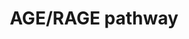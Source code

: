 ---
annotations:
- id: PW:0001330
  parent: signaling pathway
  type: Pathway Ontology
  value: receptor for advanced glycation end-products signaling pathway
authors:
- NetPath
- MaintBot
- Christine Chichester
- Mkutmon
- Wpblocked
- AlexanderPico
- Khanspers
- Eweitz
- Egonw
citedin:
- link: PMC8495916
  title: 'Elevated level of the soluble receptor for advanced glycation end-products
    involved in sarcopenia: an observational study (2021)'
- link: PMC8200404
  title: Assessing the Contribution of Relative Macrophage Frequencies to Subcutaneous
    Adipose Tissue (2021)
- link: PMC7540222
  title: Novel atherogenic pathways from the differential transcriptome analysis of
    diabetic epicardial adipose tissue (2020)
- link: PMC3590362
  title: A multicellular signal transduction network of AGE/RAGE signaling (2012)
- link: PMC9646470
  title: Clinical improvement of DM1 patients reflected by reversal of disease-induced
    gene expression in blood (2022)
- link: PMC9751040
  title: SARS-CoV-2 induces “cytokine storm” hyperinflammatory responses in RA patients
    through pyroptosis (2022)
- link: 10.3389/fimmu.2021.769011
  title: 'A Practical Strategy for Exploring the Pharmacological Mechanism of Luteolin
    Against COVID-19/Asthma Comorbidity: Findings of System Pharmacology and Bioinformatics
    Analysis (2024)'
communities:
- ONTOX
description: Advanced glycation end products (AGEs) are heterogeneous group of non-enzymatic
  malliard reaction products of aldose sugar with proteins and lipids. Formation of
  AGEs is an indicator of one of the many chemical modifications of proteins and DNA
  that occur within the biological systems. Research over past two decades have implicated
  the role of AGEs in most of the age-related diseases like Alzheimer's disease, cancer,
  cardiovascular disease, diabetes, renal disorders, hypertension, stroke, visual
  impairment and skin disorders. AGEs also modify the skin collagen and accelerates
  the aging process. In diabetic patients, AGE formation occurs in large scale and
  manifests with clinical symptoms such as cataract, atherosclerosis, nephropathy
  and neuropathy.  AGEs are known to bind with different cell surface receptors such
  as receptor for advanced glycation end products (RAGE), dolichyldiphosphooligosaccharide-protein
  glycosyltransferase (AGE-R1), protein kinase C substrate, 80KH phosphoprotein (AGE-R2),
  galectin-3 (AGE-R3), and class A macrophage scavenger receptor types I and II.  RAGE,
  is the well-studied receptor for AGEs and the signaling events mediated by others
  are either not been identified or are considered as negative regulators of RAGE
  signaling. RAGE is an integral membrane protein of the immunoglobulin superfamily.
  RAGE is constituted of an extracellular domain, a transmembrane domain and a short
  cytoplasmic domain. RAGE is expressed in a wide range of tissues such as lung, heart,
  kidney, brain, skeletal muscles, and in different types of cells including endothelial
  cells, macrophages/monocytes, neutrophils, and lymphocytes. Besides AGEs, RAGE also
  mediate the effects of its other extracellular ligands namely extracellular high
  mobility group box-1 (HMGB1), S100 family of calcium binding proteins and amyloid-beta
  peptide, among many others. Although a large number of advanced glycation end products
  have been identified in humans, AGE/RAGE signaling ex-vivo is mostly studied using
  the AGEs such as AGE-modified albumin, N(6)(carboxymethyl)lysine, N(6)(carboxyethyl)lysine
  and pentosidine.  The signaling events mediated by RAGE are complex due to the diversity
  of its ligands and their effects in different cell types. Homodimerization of RAGE
  has been identified to be essential for RAGE signaling. Depending on the intensity
  and duration of RAGE ligation, specific signaling modules such as ERK1/2, p38 MAPK,
  CDC42/RAC, SAPK/JNK and NF-κB has been shown to be regulated in different cell types.
  AGEs have been shown to induce the formation of complexes containing RAGE with DIAPH1,
  SRC/IRS1/PKC-alpha, TIRAP/MYD88/IRAK4 and RHOA. RAGE-DIAPH1 interaction is required
  for the activation of RAC1/CDC42 pathway leading to neurite outgrowth and regulation
  of cytoskeleton.Activation of PKC-alpha through RAGE/SRC/IRS1/PKC-alpha by AGEs
  has been suggested as a mechanism of insulin resistance in skeletal muscle cells.
  RAGE also shares the adaptor molecules such as TIRAP, MYD88 and IRAK4 of toll-like
  receptors and induce the activation of AKT, p38MAPK and NFKB pathways. AGEs have
  also been shown to induce the formation of complex between RAGE and RHOA. RHOA/ROCK
  dependent phosphorylation of ezrin/radixin/moesin (ERM) is required for the regulation
  of gap formation and actin reorganization, and thereby endothelial permeability.
  However, in tubular cells, AGEs inhibit phosphorylation of ERMs leading to inhibition
  of tubulogenesis. Similarly, AKT have been shown to be activated by AGEs and induce
  proliferation of primary acute myeloid leukemia (AML) cells where as phosphorylation
  of AKT is shown to be inhibited in podocytes leading to FOXO4 activation and apoptosis.
  The major component of AGE/RAGE signaling is the oxidative stress induced pathways.
  AGEs induce the oxidative stress through the activation of NADPH oxidases. Increased
  intracellular oxidative stress leads to stimulation of PKC and ERK1/2, resulting
  in the translocation and activation of NF-κB and subsequent up regulation of NF-κB
  dependent genes which ultimately produce deleterious effects to cells.  Please access
  this pathway at [NetSlim](http://www.netpath.org/netslim/age_signaling_pathways.html)
  database.  Proteins on this pathway have targeted assays available via the [CPTAC
  Assay Portal](https://assays.cancer.gov/available_assays?wp_id=WP2324)
last-edited: 2025-10-30
ndex: 414c4559-8b64-11eb-9e72-0ac135e8bacf
organisms:
- Homo sapiens
redirect_from:
- /index.php/Pathway:WP2324
- /instance/WP2324
- /instance/WP2324_r140842
revision: r140842
schema-jsonld:
- '@context': https://schema.org/
  '@id': https://wikipathways.github.io/pathways/WP2324.html
  '@type': Dataset
  creator:
    '@type': Organization
    name: WikiPathways
  description: Advanced glycation end products (AGEs) are heterogeneous group of non-enzymatic
    malliard reaction products of aldose sugar with proteins and lipids. Formation
    of AGEs is an indicator of one of the many chemical modifications of proteins
    and DNA that occur within the biological systems. Research over past two decades
    have implicated the role of AGEs in most of the age-related diseases like Alzheimer's
    disease, cancer, cardiovascular disease, diabetes, renal disorders, hypertension,
    stroke, visual impairment and skin disorders. AGEs also modify the skin collagen
    and accelerates the aging process. In diabetic patients, AGE formation occurs
    in large scale and manifests with clinical symptoms such as cataract, atherosclerosis,
    nephropathy and neuropathy.  AGEs are known to bind with different cell surface
    receptors such as receptor for advanced glycation end products (RAGE), dolichyldiphosphooligosaccharide-protein
    glycosyltransferase (AGE-R1), protein kinase C substrate, 80KH phosphoprotein
    (AGE-R2), galectin-3 (AGE-R3), and class A macrophage scavenger receptor types
    I and II.  RAGE, is the well-studied receptor for AGEs and the signaling events
    mediated by others are either not been identified or are considered as negative
    regulators of RAGE signaling. RAGE is an integral membrane protein of the immunoglobulin
    superfamily. RAGE is constituted of an extracellular domain, a transmembrane domain
    and a short cytoplasmic domain. RAGE is expressed in a wide range of tissues such
    as lung, heart, kidney, brain, skeletal muscles, and in different types of cells
    including endothelial cells, macrophages/monocytes, neutrophils, and lymphocytes.
    Besides AGEs, RAGE also mediate the effects of its other extracellular ligands
    namely extracellular high mobility group box-1 (HMGB1), S100 family of calcium
    binding proteins and amyloid-beta peptide, among many others. Although a large
    number of advanced glycation end products have been identified in humans, AGE/RAGE
    signaling ex-vivo is mostly studied using the AGEs such as AGE-modified albumin,
    N(6)(carboxymethyl)lysine, N(6)(carboxyethyl)lysine and pentosidine.  The signaling
    events mediated by RAGE are complex due to the diversity of its ligands and their
    effects in different cell types. Homodimerization of RAGE has been identified
    to be essential for RAGE signaling. Depending on the intensity and duration of
    RAGE ligation, specific signaling modules such as ERK1/2, p38 MAPK, CDC42/RAC,
    SAPK/JNK and NF-κB has been shown to be regulated in different cell types. AGEs
    have been shown to induce the formation of complexes containing RAGE with DIAPH1,
    SRC/IRS1/PKC-alpha, TIRAP/MYD88/IRAK4 and RHOA. RAGE-DIAPH1 interaction is required
    for the activation of RAC1/CDC42 pathway leading to neurite outgrowth and regulation
    of cytoskeleton.Activation of PKC-alpha through RAGE/SRC/IRS1/PKC-alpha by AGEs
    has been suggested as a mechanism of insulin resistance in skeletal muscle cells.
    RAGE also shares the adaptor molecules such as TIRAP, MYD88 and IRAK4 of toll-like
    receptors and induce the activation of AKT, p38MAPK and NFKB pathways. AGEs have
    also been shown to induce the formation of complex between RAGE and RHOA. RHOA/ROCK
    dependent phosphorylation of ezrin/radixin/moesin (ERM) is required for the regulation
    of gap formation and actin reorganization, and thereby endothelial permeability.
    However, in tubular cells, AGEs inhibit phosphorylation of ERMs leading to inhibition
    of tubulogenesis. Similarly, AKT have been shown to be activated by AGEs and induce
    proliferation of primary acute myeloid leukemia (AML) cells where as phosphorylation
    of AKT is shown to be inhibited in podocytes leading to FOXO4 activation and apoptosis.
    The major component of AGE/RAGE signaling is the oxidative stress induced pathways.
    AGEs induce the oxidative stress through the activation of NADPH oxidases. Increased
    intracellular oxidative stress leads to stimulation of PKC and ERK1/2, resulting
    in the translocation and activation of NF-κB and subsequent up regulation of NF-κB
    dependent genes which ultimately produce deleterious effects to cells.  Please
    access this pathway at [NetSlim](http://www.netpath.org/netslim/age_signaling_pathways.html)
    database.  Proteins on this pathway have targeted assays available via the [CPTAC
    Assay Portal](https://assays.cancer.gov/available_assays?wp_id=WP2324)
  keywords:
  - AGER
  - AKT1
  - ALPL
  - ATF2
  - CASP3
  - CASP8
  - CASP9
  - CDC42
  - CHUK
  - CYCS
  - DDOST
  - DIAPH1
  - EGFR
  - EZR
  - FOXO1
  - FOXO4
  - HIF1A
  - HRAS
  - IKBKB
  - INS
  - INSR
  - IRAK4
  - IRS1
  - JAK2
  - JUN
  - LGALS3
  - MAP2K1
  - MAPK1
  - MAPK14
  - MAPK3
  - MAPK8
  - MAPK9
  - MMP13
  - MMP14
  - MMP2
  - MMP7
  - MMP9
  - MSN
  - MSR1
  - MYD88
  - NCF1
  - NFKB1
  - NFKBIA
  - NOS2
  - NOS3
  - PLA2G4A
  - PRKCA
  - PRKCB
  - PRKCD
  - PRKCZ
  - RAC1
  - RAF1
  - RELA
  - RHOA
  - ROCK1
  - SHC1
  - SMAD2
  - SMAD3
  - SOD1
  - SP1
  - SRC
  - STAT1
  - STAT3
  - STAT5A
  - STAT5B
  - TIRAP
  license: CC0
  name: AGE/RAGE pathway
seo: CreativeWork
title: AGE/RAGE pathway
wpid: WP2324
---